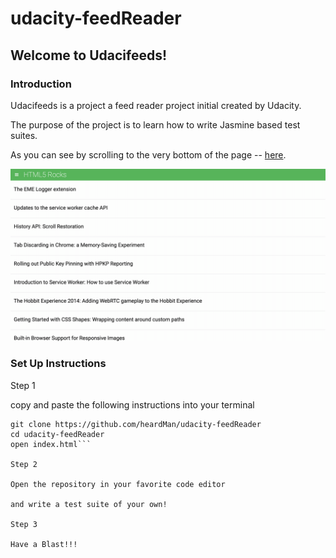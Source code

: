 # udacity-feedReader

## Welcome to Udacifeeds!

### Introduction

Udacifeeds is a project a feed reader project initial created by Udacity.

The purpose of the project is to learn how to write Jasmine based test suites.

As you can see by scrolling to the very bottom of the page -- <a href="https://heardman.github.io/udacity-feedReader/">here</a>.

<img src="https://github.com/heardMan/udacity-feedReader/blob/master/img/example.gif">

### Set Up Instructions

Step 1

copy and paste the following instructions into your terminal 

```cd desktop
git clone https://github.com/heardMan/udacity-feedReader
cd udacity-feedReader
open index.html```

Step 2 

Open the repository in your favorite code editor

and write a test suite of your own!

Step 3 

Have a Blast!!!